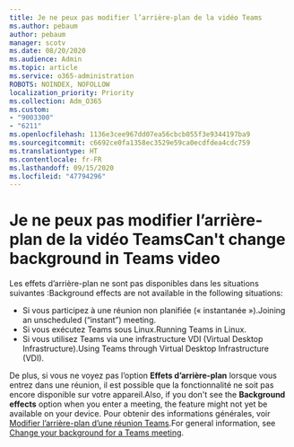```yaml
---
title: Je ne peux pas modifier l’arrière-plan de la vidéo Teams
ms.author: pebaum
author: pebaum
manager: scotv
ms.date: 08/20/2020
ms.audience: Admin
ms.topic: article
ms.service: o365-administration
ROBOTS: NOINDEX, NOFOLLOW
localization_priority: Priority
ms.collection: Adm_O365
ms.custom:
- "9003300"
- "6211"
ms.openlocfilehash: 1136e3cee967dd07ea56cbcb055f3e9344197ba9
ms.sourcegitcommit: c6692ce0fa1358ec3529e59ca0ecdfdea4cdc759
ms.translationtype: HT
ms.contentlocale: fr-FR
ms.lasthandoff: 09/15/2020
ms.locfileid: "47794296"
---
```

# <a name="cant-change-background-in-teams-video"></a><span data-ttu-id="6c1fc-102">Je ne peux pas modifier l’arrière-plan de la vidéo Teams</span><span class="sxs-lookup"><span data-stu-id="6c1fc-102">Can't change background in Teams video</span></span>

<span data-ttu-id="6c1fc-103">Les effets d’arrière-plan ne sont pas disponibles dans les situations suivantes :</span><span class="sxs-lookup"><span data-stu-id="6c1fc-103">Background effects are not available in the following situations:</span></span>

- <span data-ttu-id="6c1fc-104">Si vous participez à une réunion non planifiée (« instantanée »).</span><span class="sxs-lookup"><span data-stu-id="6c1fc-104">Joining an unscheduled (“instant”) meeting.</span></span>
- <span data-ttu-id="6c1fc-105">Si vous exécutez Teams sous Linux.</span><span class="sxs-lookup"><span data-stu-id="6c1fc-105">Running Teams in Linux.</span></span>
- <span data-ttu-id="6c1fc-106">Si vous utilisez Teams via une infrastructure VDI (Virtual Desktop Infrastructure).</span><span class="sxs-lookup"><span data-stu-id="6c1fc-106">Using Teams through Virtual Desktop Infrastructure (VDI).</span></span>

<span data-ttu-id="6c1fc-107">De plus, si vous ne voyez pas l’option **Effets d’arrière-plan** lorsque vous entrez dans une réunion, il est possible que la fonctionnalité ne soit pas encore disponible sur votre appareil.</span><span class="sxs-lookup"><span data-stu-id="6c1fc-107">Also, if you don't see the **Background effects** option when you enter a meeting, the feature might not yet be available on your device.</span></span> <span data-ttu-id="6c1fc-108">Pour obtenir des informations générales, voir [Modifier l’arrière-plan d’une réunion Teams](https://support.microsoft.com/office/change-your-background-for-a-teams-meeting-f77a2381-443a-499d-825e-509a140f4780).</span><span class="sxs-lookup"><span data-stu-id="6c1fc-108">For general information, see [Change your background for a Teams meeting](https://support.microsoft.com/office/change-your-background-for-a-teams-meeting-f77a2381-443a-499d-825e-509a140f4780).</span></span>